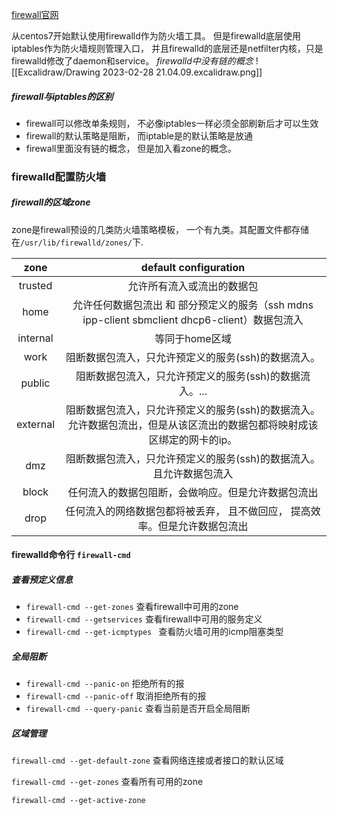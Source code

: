 [firewall官网]()

从centos7开始默认使用firewalld作为防火墙工具。 但是firewalld底层使用iptables作为防火墙规则管理入口， 并且firewalld的底层还是netfilter内核，只是firewalld修改了daemon和service。 *firewalld中没有链的概念*
![[Excalidraw/Drawing 2023-02-28 21.04.09.excalidraw.png]]

##### firewall与iptables的区别
- firewall可以修改单条规则， 不必像iptables一样必须全部刷新后才可以生效
- firewall的默认策略是阻断， 而iptable是的默认策略是放通
- firewall里面没有链的概念， 但是加入看zone的概念。

### firewalld配置防火墙
##### firewall的区域zone

zone是firewall预设的几类防火墙策略模板， 一个有九类。其配置文件都存储在`/usr/lib/firewalld/zones/`下.

|   zone   |                    default configuration                     |
| :------: | :----------------------------------------------------------: |
| trusted  |                  允许所有流入或流出的数据包                  |
|   home   | 允许任何数据包流出 和 部分预定义的服务（ssh mdns ipp-client sbmclient dhcp6-client）数据包流入 |
| internal |                 等同于home区域                                             |
|   work   |     阻断数据包流入，只允许预定义的服务(ssh)的数据流入。      |
|  public  |    阻断数据包流入，只允许预定义的服务(ssh)的数据流入。...    |
| external | 阻断数据包流入，只允许预定义的服务(ssh)的数据流入。允许数据包流出，但是从该区流出的数据包都将映射成该区绑定的网卡的ip。 |
|   dmz    | 阻断数据包流入，只允许预定义的服务(ssh)的数据流入。且允许数据包流入 |
|  block   |      任何流入的数据包阻断，会做响应。但是允许数据包流出      |
|   drop   | 任何流入的网络数据包都将被丢弃， 且不做回应， 提高效率。但是允许数据包流出 |

#### firewalld命令行 `firewall-cmd`

##### 查看预定义信息

- `firewall-cmd --get-zones`  	 查看firewall中可用的zone
- `firewall-cmd --getservices`   查看firewall中可用的服务定义
- `firewall-cmd --get-icmptypes ` 查看防火墙可用的icmp阻塞类型

#####  全局阻断

- `firewall-cmd --panic-on`		 拒绝所有的报
- `firewall-cmd --panic-off`       取消拒绝所有的报
- `firewall-cmd --query-panic`   查看当前是否开启全局阻断

##### 区域管理

`firewall-cmd --get-default-zone`  查看网络连接或者接口的默认区域

`firewall-cmd --get-zones`                 查看所有可用的zone

`firewall-cmd --get-active-zone`  



